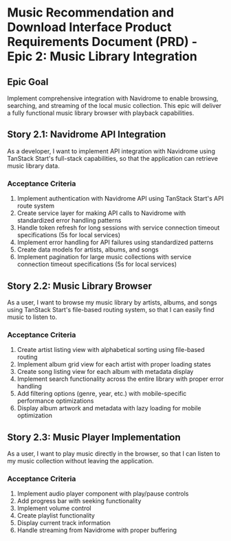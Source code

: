 # Music Recommendation and Download Interface Product Requirements Document (PRD) - Epic 2: Music Library Integration

## Epic Goal

Implement comprehensive integration with Navidrome to enable browsing, searching, and streaming of the local music collection. This epic will deliver a fully functional music library browser with playback capabilities.

## Story 2.1: Navidrome API Integration

As a developer,
I want to implement API integration with Navidrome using TanStack Start's full-stack capabilities,
so that the application can retrieve music library data.

### Acceptance Criteria

1. Implement authentication with Navidrome API using TanStack Start's API route system
2. Create service layer for making API calls to Navidrome with standardized error handling patterns
3. Handle token refresh for long sessions with service connection timeout specifications (5s for local services)
4. Implement error handling for API failures using standardized patterns
5. Create data models for artists, albums, and songs
6. Implement pagination for large music collections with service connection timeout specifications (5s for local services)

## Story 2.2: Music Library Browser

As a user,
I want to browse my music library by artists, albums, and songs using TanStack Start's file-based routing system,
so that I can easily find music to listen to.

### Acceptance Criteria

1. Create artist listing view with alphabetical sorting using file-based routing
2. Implement album grid view for each artist with proper loading states
3. Create song listing view for each album with metadata display
4. Implement search functionality across the entire library with proper error handling
5. Add filtering options (genre, year, etc.) with mobile-specific performance optimizations
6. Display album artwork and metadata with lazy loading for mobile optimization

## Story 2.3: Music Player Implementation

As a user,
I want to play music directly in the browser,
so that I can listen to my music collection without leaving the application.

### Acceptance Criteria

1. Implement audio player component with play/pause controls
2. Add progress bar with seeking functionality
3. Implement volume control
4. Create playlist functionality
5. Display current track information
6. Handle streaming from Navidrome with proper buffering